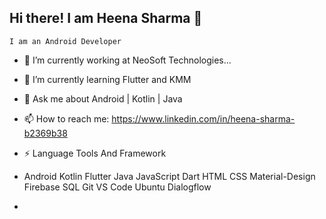 ## Hi there! I am Heena Sharma 👋

    I am an Android Developer

- 🔭 I’m currently working at NeoSoft Technologies...
- 🌱 I’m currently learning Flutter and KMM
- 💬 Ask me about Android | Kotlin | Java 
- 📫 How to reach me: https://www.linkedin.com/in/heena-sharma-b2369b38

- ⚡ Language Tools And Framework
- 
     Android Kotlin Flutter Java JavaScript Dart HTML CSS Material-Design Firebase SQL Git VS Code Ubuntu Dialogflow
-
